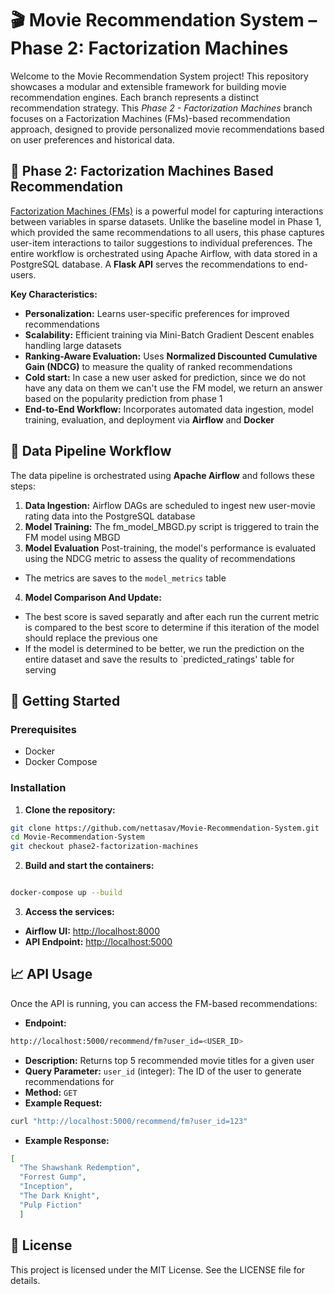 # 🎬 Movie Recommendation System – Phase 2: Factorization Machines
Welcome to the Movie Recommendation System project! This repository showcases a modular and extensible framework for building movie recommendation engines. Each branch represents a distinct recommendation strategy. This *Phase 2 - Factorization Machines* branch focuses on a Factorization Machines (FMs)-based recommendation approach, designed to provide personalized movie recommendations based on user preferences and historical data.

## 🧠 Phase 2: Factorization Machines Based Recommendation
[Factorization Machines (FMs)](https://ieeexplore.ieee.org/abstract/document/5694074) is a powerful model for capturing interactions between variables in sparse datasets. Unlike the baseline model in Phase 1, which provided the same recommendations to all users, this phase captures user-item interactions to tailor suggestions to individual preferences. The entire workflow is orchestrated using Apache Airflow, with data stored in a PostgreSQL database. A **Flask API** serves the recommendations to end-users.

**Key Characteristics:**
- **Personalization:** Learns user-specific preferences for improved recommendations
- **Scalability:** Efficient training via Mini-Batch Gradient Descent enables handling large datasets
- **Ranking-Aware Evaluation:** Uses **Normalized Discounted Cumulative Gain (NDCG)** to measure the quality of ranked recommendations
- **Cold start:** In case a new user asked for prediction, since we do not have any data on them we can't use the FM model, we return an answer based on the popularity prediction from phase 1 
- **End-to-End Workflow:** Incorporates automated data ingestion, model training, evaluation, and deployment via **Airflow** and **Docker**


## 🔄 Data Pipeline Workflow
The data pipeline is orchestrated using **Apache Airflow** and follows these steps:
1. **Data Ingestion:** Airflow DAGs are scheduled to ingest new user-movie rating data into the PostgreSQL database
2. **Model Training:** The fm_model_MBGD.py script is triggered to train the FM model using MBGD
3. **Model Evaluation** Post-training, the model's performance is evaluated using the NDCG metric to assess the quality of recommendations
  - The metrics are saves to the `model_metrics` table 
4. **Model Comparison And Update:**
  - The best score is saved separatly and after each run the current metric is compared to the best score to determine if this iteration of the model should replace the previous one
  - If the model is determined to be better, we run the prediction on the entire dataset and save the results to `predicted_ratings' table for serving

## 🚀 Getting Started
### Prerequisites
- Docker
- Docker Compose

### Installation
1. **Clone the repository:**
```bash
git clone https://github.com/nettasav/Movie-Recommendation-System.git
cd Movie-Recommendation-System
git checkout phase2-factorization-machines
```

2. **Build and start the containers:**
```bash

docker-compose up --build
```

3. **Access the services:**
- **Airflow UI:** [http://localhost:8000](http://localhost:8000)
- **API Endpoint:** [http://localhost:5000](http://localhost:5000)


## 📈 API Usage
Once the API is running, you can access the FM-based recommendations:

- **Endpoint:** 
```bash
http://localhost:5000/recommend/fm?user_id=<USER_ID>
```

- **Description:** Returns top 5 recommended movie titles for a given user
- **Query Parameter:** `user_id` (integer): The ID of the user to generate recommendations for
- **Method:** `GET`
- **Example Request:**
```bash
curl "http://localhost:5000/recommend/fm?user_id=123"
```

- **Example Response:**
```json
[
  "The Shawshank Redemption",
  "Forrest Gump",
  "Inception",
  "The Dark Knight",
  "Pulp Fiction"
  ]

```

## 📄 License
This project is licensed under the MIT License. See the LICENSE file for details.

